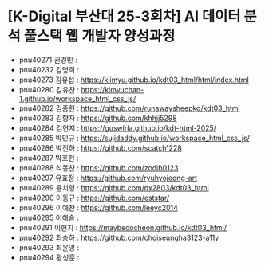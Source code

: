 # [K-Digital 부산대 25-3회차] AI 데이터 분석 풀스택 웹 개발자 양성과정 
+ pnu40271	권경민 :
+ pnu40232	김명희 :
+ pnu40273	김유섭 : https://kiimyu.github.io/kdt03_html/html/index.html
+ pnu40280	김유찬 : https://kimyuchan-1.github.io/workspace_html_css_js/
+ pnu40282	김종현 : https://github.com/runawaysheepkd/kdt03_html
+ pnu40283	김향자 : https://github.com/khhjj5298
+ pnu40284	김현지 : https://guswlrla.github.io/kdt-html-2025/
+ pnu40285	박민규 : https://sujidaddy.github.io/workspace_html_css_js/
+ pnu40286	박진하 : https://github.com/scatch1228
+ pnu40287	박호현 :
+ pnu40288	석동찬 : https://github.com/zodib0123
+ pnu40297	유효정 : https://github.com/ryuhyojeong-art
+ pnu40289	윤치형 : https://github.com/nx2803/kdt03_html
+ pnu40290	이동규 : https://github.com/eststar/
+ pnu40296	이예찬 : https://github.com/leeyc2014
+ pnu40295	이해슬 :
+ pnu40291	이현지 : https://maybecocheon.github.io/kdt03_html/
+ pnu40292	최승하 : https://github.com/choiseungha3123-a11y
+ pnu40293	최윤영 :
+ pnu40294	황성훈 :
 
